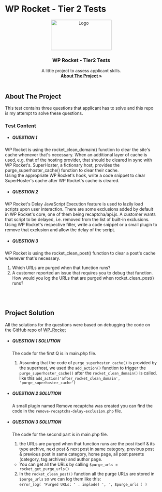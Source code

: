# WP Rocket - Tier 2 Tests
<p align="center">
  <a href="https://docs.wp-rocket.me/">
    <img src="https://d33v4339jhl8k0.cloudfront.net/docs/assets/5415e7bfe4b01e2a68fe8243/images/60dc6f558556b07a2884aed1/wp-rocket-logo-dark@2.png" alt="Logo" width="200" height="100">
  </a>

  <h3 align="center">WP Rocket - Tier2 Tests</h3>

  <p align="center">
    A little project to assess applicant skills.
    <br />
    <a href="#about-the-project"><strong> About The Project »</strong></a>
    <br />
    <br />
  </p>
</p>

<!-- ABOUT THE PROJECT -->

## About The Project

This test contains three questions that applicant has to solve and this repo is my attempt to solve these questions.

### Test Content
- ##### QUESTION 1

WP Rocket is using the rocket_clean_domain() function to clear the site's cache whenever that's necessary.
When an additional layer of cache is used, e.g. that of the hosting provider, that should be cleared in sync with WP Rocket's.
SuperHoster, a fictionary host, provides the purge_superhoster_cache() function to clear their cache.
<br />
Using the appropriate WP Rocket's hook, write a code snippet to clear SuperHoster's cache after WP Rocket's cache is cleared.

- ##### QUESTION 2
WP Rocket's Delay JavaScript Execution feature is used to lazily load scripts upon user interaction.
There are some exclusions added by default in WP Rocket's core, one of them being recaptcha/api.js.
A customer wants that script to be delayed, i.e. removed from the list of built-in exclusions. 
<br />
Using WP Rocket's respective filter, write a code snippet or a small plugin to remove that exclusion and allow the delay of the script.

- ##### QUESTION 3
WP Rocket is using the rocket_clean_post() function to clear a post's cache whenever that's necessary.
<br />
1. Which URLs are purged when that function runs?
2. A customer reported an issue that requires you to debug that function. How would you log the URLs that are purged when rocket_clean_post() runs?
<br />
<br />

<!-- PROJECT SOLUTION -->
## Project Solution 
All the solutions for the questions were based on debugging the code on the GitHub repo of <a href="https://github.com/wp-media/wp-rocket">WP_Rocket</a>

- ##### QUESTION 1 SOLUTION
  The code for the first Q is in main.php file.
  1. Assuming that the code of ``` purge_superhoster_cache() ``` is provided by the superhost, we used the ``` add_action() ``` function to trigger the ``` purge_superhoster_cache() ``` after the ``` rocket_clean_domain() ``` is called.
  like this ``` add_action('after_rocket_clean_domain', 'purge_superhoster_cache') ```

- ##### QUESTION 2 SOLUTION
  A small plugin named Remove recaptcha was created you can find the code in the ``` remove-recaptcha-delay-exclusion.php ``` file.


- ##### QUESTION 3 SOLUTION
  The code for the second part is in main.php file.
  1. the URLs are purged when that function runs are the post itself & its type archive, next post & next post in same category, previous post & previous post in same category, home page, all post parents (category, tag archives) and author page.
  - You can get all the URLs by calling ``` $purge_urls = rocket_get_purge_urls() ```

  2. In the ``` rocket_clean_post() ``` function all the purge URLs are stored in ``` $purge_urls ``` so we can log them like this: <br/>
  ``` error_log( 'Purged URLs: ' . implode( ', ', $purge_urls ) ) ```
